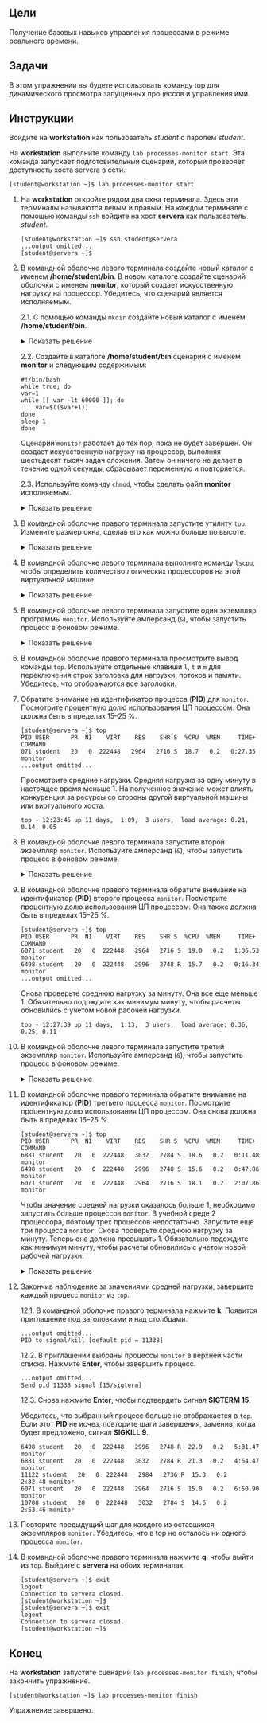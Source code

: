## Цели

Получение базовых навыков управления процессами в режиме реального времени.

## Задачи

В этом упражнении вы будете использовать команду top для динамического просмотра запущенных процессов и управления ими.

## Инструкции

Войдите на **workstation** как пользователь *student* с паролем *student*.

На **workstation** выполните команду `lab processes-monitor start`. Эта команда запускает подготовительный сценарий, который проверяет доступность хоста servera в сети.

```
[student@workstation ~]$ lab processes-monitor start
```

1.	На **workstation** откройте рядом два окна терминала. Здесь эти терминалы называются левым и правым. На каждом терминале с помощью команды `ssh` войдите на хост **servera** как пользователь *student*.

    ```
    [student@workstation ~]$ ssh student@servera
    ...output omitted...
    [student@servera ~]$ 
    ```

2.	В командной оболочке левого терминала создайте новый каталог с именем **/home/student/bin**. В новом каталоге создайте сценарий оболочки с именем **monitor**, который создает искусственную нагрузку на процессор. Убедитесь, что сценарий является исполняемым.

    2.1.	С помощью команды `mkdir` создайте новый каталог с именем **/home/student/bin**.

    <details>
    <summary>Показать решение</summary>

    ```
    [student@servera ~]$ mkdir /home/student/bin
    ```
    </details>

    2.2.	Создайте в каталоге **/home/student/bin** сценарий с именем **monitor** и следующим содержимым:

    ```
    #!/bin/bash
    while true; do
    var=1
    while [[ var -lt 60000 ]]; do
        var=$(($var+1))
    done
    sleep 1
    done
    ```

    Сценарий `monitor` работает до тех пор, пока не будет завершен. Он создает искусственную нагрузку на процессор, выполняя шестьдесят тысяч задач сложения. Затем он ничего не делает в течение одной секунды, сбрасывает переменную и повторяется.

    2.3.	Используйте команду `chmod`, чтобы сделать файл **monitor** исполняемым.

    <details>
    <summary>Показать решение</summary>

    ```
    [student@servera ~]$ chmod a+x /home/student/bin/monitor
    ```
    </details>

3.	В командной оболочке правого терминала запустите утилиту `top`. Измените размер окна, сделав его как можно больше по высоте.

    <details>
    <summary>Показать решение</summary>

    ```
    [student@servera ~]$ top
    top - 12:13:03 up 11 days, 58 min,  3 users,  load average: 0.00, 0.00, 0.00
    Tasks: 113 total,   2 running, 111 sleeping,   0 stopped,   0 zombie
    %Cpu(s):  0.2 us,  0.0 sy,  0.0 ni, 99.8 id,  0.0 wa,  0.0 hi,  0.0 si,  0.0 st
    MiB Mem :   1829.4 total,   1377.3 free,    193.9 used,    258.2 buff/cache
    MiB Swap:   1024.0 total,   1024.0 free,      0.0 used.   1476.1 avail Mem

    PID USER      PR  NI    VIRT    RES    SHR S  %CPU  %MEM     TIME+ COMMAND
    5861 root      20   0       0      0      0 I   0.3   0.0   0:00.71 kworker/1:3-events
    6068 student   20   0  273564   4300   3688 R   0.3   0.2   0:00.01 top
    1 root      20   0  178680  13424   8924 S   0.0   0.7   0:04.03 systemd
    2 root      20   0       0      0      0 S   0.0   0.0   0:00.03 kthreadd
    3 root       0 -20       0      0      0 I   0.0   0.0   0:00.00 rcu_gp
    ...output omitted...
    ```
    </details>

4.	В командной оболочке левого терминала выполните команду `lscpu`, чтобы определить количество логических процессоров на этой виртуальной машине.

    <details>
    <summary>Показать решение</summary>

    ```
    [student@servera ~]$ lscpu
    Architecture:        x86_64
    CPU op-mode(s):      32-bit, 64-bit
    Byte Order:          Little Endian
    CPU(s):              2
    ...output omitted...
    ```
    </details>

5.	В командной оболочке левого терминала запустите один экземпляр программы `monitor`. Используйте амперсанд (`&`), чтобы запустить процесс в фоновом режиме.

    <details>
    <summary>Показать решение</summary>

    ```
    [student@servera ~]$ monitor &
    [1] 6071  
    ```
    </details>

6.	В командной оболочке правого терминала просмотрите вывод команды `top`. Используйте отдельные клавиши `l`, `t` и `m` для переключения строк заголовка для нагрузки, потоков и памяти. Убедитесь, что отображаются все заголовки.

7.	Обратите внимание на идентификатор процесса (**PID**) для `monitor`. Посмотрите процентную долю использования ЦП процессом. Она должна быть в пределах 15–25 %.

    ```
    [student@servera ~]$ top
    PID USER      PR  NI    VIRT    RES    SHR S  %CPU  %MEM     TIME+ COMMAND
    071 student   20   0  222448   2964   2716 S  18.7   0.2   0:27.35 monitor
    ...output omitted...
    ```

    Просмотрите средние нагрузки. Средняя нагрузка за одну минуту в настоящее время меньше 1. На полученное значение может влиять конкуренция за ресурсы со стороны другой виртуальной машины или виртуального хоста.

    ```
    top - 12:23:45 up 11 days,  1:09,  3 users,  load average: 0.21, 0.14, 0.05
    ```
8.	В командной оболочке левого терминала запустите второй экземпляр `monitor`. Используйте амперсанд (`&`), чтобы запустить процесс в фоновом режиме.

    <details>
    <summary>Показать решение</summary>

    ```
    [student@servera ~]$ monitor &
    [2] 6498  
    ```
    </details>

9.	В командной оболочке правого терминала обратите внимание на идентификатор (**PID**) второго процесса `monitor`. Посмотрите процентную долю использования ЦП процессом. Она также должна быть в пределах 15–25 %.

    ```
    [student@servera ~]$ top
    PID USER      PR  NI    VIRT    RES    SHR S  %CPU  %MEM     TIME+ COMMAND
    6071 student   20   0  222448   2964   2716 S  19.0   0.2   1:36.53 monitor
    6498 student   20   0  222448   2996   2748 R  15.7   0.2   0:16.34 monitor
    ...output omitted...
    ```

    Снова проверьте среднюю нагрузку за минуту. Она все еще меньше 1. Обязательно подождите как минимум минуту, чтобы расчеты обновились с учетом новой рабочей нагрузки.

    ```
    top - 12:27:39 up 11 days,  1:13,  3 users,  load average: 0.36, 0.25, 0.11 
    ```

10.	В командной оболочке левого терминала запустите третий экземпляр `monitor`. Используйте амперсанд (`&`), чтобы запустить процесс в фоновом режиме.

    <details>
    <summary>Показать решение</summary>

    ```
    [student@servera ~]$ monitor &
    [3] 6881 
    ```
    </details>

11.	В командной оболочке правого терминала обратите внимание на идентификатор (**PID**) третьего процесса `monitor`. Посмотрите процентную долю использования ЦП процессом. Она снова должна быть в пределах 15–25 %.

    ```
    [student@servera ~]$ top
    PID USER      PR  NI    VIRT    RES    SHR S  %CPU  %MEM     TIME+ COMMAND
    6881 student   20   0  222448   3032   2784 S  18.6   0.2   0:11.48 monitor
    6498 student   20   0  222448   2996   2748 S  15.6   0.2   0:47.86 monitor
    6071 student   20   0  222448   2964   2716 S  18.1   0.2   2:07.86 monitor 
    ```

    Чтобы значение средней нагрузки оказалось больше 1, необходимо запустить больше процессов `monitor`. В учебной среде 2 процессора, поэтому трех процессов недостаточно. Запустите еще три процесса `monitor`. Снова проверьте среднюю нагрузку за минуту. Теперь она должна превышать 1. Обязательно подождите как минимум минуту, чтобы расчеты обновились с учетом новой рабочей нагрузки.

    <details>
    <summary>Показать решение</summary>

    ```
    [student@servera ~]$ monitor &
    [4] 10708
    [student@servera ~]$ monitor &
    [5] 11122
    [student@servera ~]$ monitor &
    [6] 11338
            
    top - 12:42:32 up 11 days,  1:28,  3 users,  load average: 1.23, 2.50, 1.54
    ```
    </details>

12.	Закончив наблюдение за значениями средней нагрузки, завершите каждый процесс `monitor` из `top`.

    12.1.	В командной оболочке правого терминала нажмите **k**. Появится приглашение под заголовками и над столбцами.

    ```
    ...output omitted...
    PID to signal/kill [default pid = 11338] 
    ```

    12.2.	В приглашении выбраны процессы `monitor` в верхней части списка. Нажмите **Enter**, чтобы завершить процесс.

    ```
    ...output omitted...
    Send pid 11338 signal [15/sigterm] 
    ```

    12.3.	Снова нажмите **Enter**, чтобы подтвердить сигнал **SIGTERM 15**.

    Убедитесь, что выбранный процесс больше не отображается в `top`. Если этот **PID** не исчез, повторите шаги завершения, заменив, когда будет предложено, сигнал **SIGKILL 9**.

    ```
    6498 student   20   0  222448   2996   2748 R  22.9   0.2   5:31.47 monitor
    6881 student   20   0  222448   3032   2784 R  21.3   0.2   4:54.47 monitor
    11122 student   20   0  222448   2984   2736 R  15.3   0.2   2:32.48 monitor
    6071 student   20   0  222448   2964   2716 S  15.0   0.2   6:50.90 monitor
    10708 student   20   0  222448   3032   2784 S  14.6   0.2   2:53.46 monitor
    ```

13.	Повторите предыдущий шаг для каждого из оставшихся экземпляров `monitor`. Убедитесь, что в top не осталось ни одного процесса `monitor`.

14.	В командной оболочке правого терминала нажмите **q**, чтобы выйти из `top`. Выйдите с **servera** на обоих терминалах.

    ```
    [student@servera ~]$ exit
    logout
    Connection to servera closed.
    [student@workstation ~]$ 
    [student@servera ~]$ exit
    logout
    Connection to servera closed.
    [student@workstation ~]$ 
    ```

## Конец

На **workstation** запустите сценарий `lab processes-monitor finish`, чтобы закончить упражнение.

```
[student@workstation ~]$ lab processes-monitor finish
```

Упражнение завершено.
